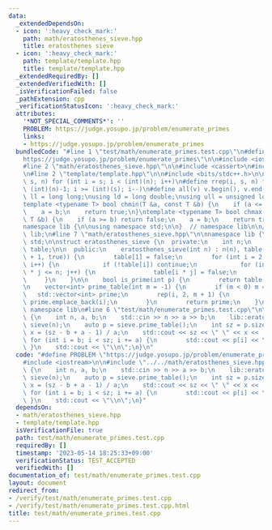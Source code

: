 ```yaml
---
data:
  _extendedDependsOn:
  - icon: ':heavy_check_mark:'
    path: math/eratosthenes_sieve.hpp
    title: eratosthenes sieve
  - icon: ':heavy_check_mark:'
    path: template/template.hpp
    title: template/template.hpp
  _extendedRequiredBy: []
  _extendedVerifiedWith: []
  _isVerificationFailed: false
  _pathExtension: cpp
  _verificationStatusIcon: ':heavy_check_mark:'
  attributes:
    '*NOT_SPECIAL_COMMENTS*': ''
    PROBLEM: https://judge.yosupo.jp/problem/enumerate_primes
    links:
    - https://judge.yosupo.jp/problem/enumerate_primes
  bundledCode: "#line 1 \"test/math/enumerate_primes.test.cpp\"\n#define PROBLEM \"\
    https://judge.yosupo.jp/problem/enumerate_primes\"\n\n#include <iostream>\n\n\
    #line 2 \"math/eratosthenes_sieve.hpp\"\n\n#include <cassert>\n#include <vector>\n\
    \n#line 2 \"template/template.hpp\"\n\n#include <bits/stdc++.h>\n\n#define rep(i,\
    \ s, n) for (int i = s; i < (int)(n); i++)\n#define rrep(i, s, n) for (int i =\
    \ (int)(n)-1; i >= (int)(s); i--)\n#define all(v) v.begin(), v.end()\n\nusing\
    \ ll = long long;\nusing ld = long double;\nusing ull = unsigned long long;\n\n\
    template <typename T> bool chmin(T &a, const T &b) {\n    if (a <= b) return false;\n\
    \    a = b;\n    return true;\n}\ntemplate <typename T> bool chmax(T &a, const\
    \ T &b) {\n    if (a >= b) return false;\n    a = b;\n    return true;\n}\n\n\
    namespace lib {\n\nusing namespace std;\n\n}  // namespace lib\n\n// using namespace\
    \ lib;\n#line 7 \"math/eratosthenes_sieve.hpp\"\n\nnamespace lib {\n\nusing namespace\
    \ std;\n\nstruct eratosthenes_sieve {\n  private:\n    int n;\n    vector<bool>\
    \ table;\n\n  public:\n    eratosthenes_sieve(int n) : n(n), table(vector<bool>(n\
    \ + 1, true)) {\n        table[1] = false;\n        for (int i = 2; i * i <= n;\
    \ i++) {\n            if (!table[i]) continue;\n            for (int j = i; i\
    \ * j <= n; j++) {\n                table[i * j] = false;\n            }\n   \
    \     }\n    }\n\n    bool is_prime(int p) {\n        return table[p];\n    }\n\
    \n    vector<int> prime_table(int m = -1) {\n        if (m < 0) m = n;\n     \
    \   std::vector<int> prime;\n        rep(i, 2, m + 1) {\n            if (table[i])\
    \ prime.emplace_back(i);\n        }\n        return prime;\n    }\n};\n\n}  //\
    \ namespace lib\n#line 6 \"test/math/enumerate_primes.test.cpp\"\n\nint main()\
    \ {\n    int n, a, b;\n    std::cin >> n >> a >> b;\n    lib::eratosthenes_sieve\
    \ sieve(n);\n    auto p = sieve.prime_table();\n    int sz = p.size();\n    int\
    \ x = (sz - b + a - 1) / a;\n    std::cout << sz << \" \" << x << '\\n';\n   \
    \ for (int i = b; i < sz; i += a) {\n        std::cout << p[i] << \" \";\n   \
    \ }\n    std::cout << \"\\n\";\n}\n"
  code: "#define PROBLEM \"https://judge.yosupo.jp/problem/enumerate_primes\"\n\n\
    #include <iostream>\n\n#include \"../../math/eratosthenes_sieve.hpp\"\n\nint main()\
    \ {\n    int n, a, b;\n    std::cin >> n >> a >> b;\n    lib::eratosthenes_sieve\
    \ sieve(n);\n    auto p = sieve.prime_table();\n    int sz = p.size();\n    int\
    \ x = (sz - b + a - 1) / a;\n    std::cout << sz << \" \" << x << '\\n';\n   \
    \ for (int i = b; i < sz; i += a) {\n        std::cout << p[i] << \" \";\n   \
    \ }\n    std::cout << \"\\n\";\n}"
  dependsOn:
  - math/eratosthenes_sieve.hpp
  - template/template.hpp
  isVerificationFile: true
  path: test/math/enumerate_primes.test.cpp
  requiredBy: []
  timestamp: '2023-05-14 18:25:33+09:00'
  verificationStatus: TEST_ACCEPTED
  verifiedWith: []
documentation_of: test/math/enumerate_primes.test.cpp
layout: document
redirect_from:
- /verify/test/math/enumerate_primes.test.cpp
- /verify/test/math/enumerate_primes.test.cpp.html
title: test/math/enumerate_primes.test.cpp
---
```


